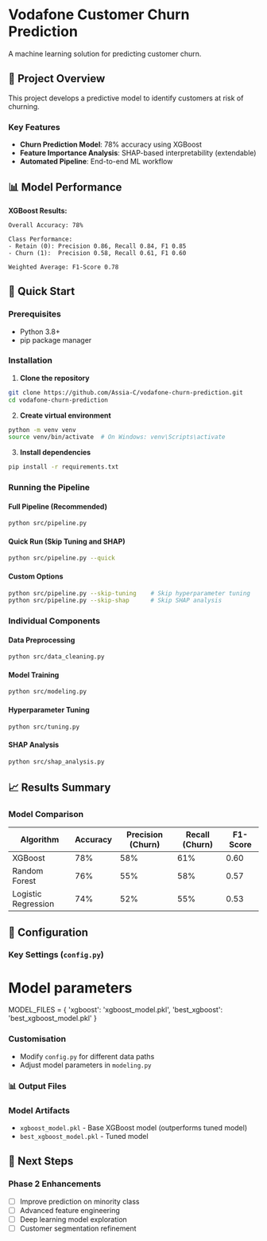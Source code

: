 # Vodafone Customer Churn Prediction

A machine learning solution for predicting customer churn.

## 🎯 Project Overview

This project develops a predictive model to identify customers at risk of churning.

### Key Features
- **Churn Prediction Model**: 78% accuracy using XGBoost
- **Feature Importance Analysis**: SHAP-based interpretability (extendable)
- **Automated Pipeline**: End-to-end ML workflow

## 📊 Model Performance

**XGBoost Results:**
```
Overall Accuracy: 78%

Class Performance:
- Retain (0): Precision 0.86, Recall 0.84, F1 0.85
- Churn (1):  Precision 0.58, Recall 0.61, F1 0.60

Weighted Average: F1-Score 0.78
```

## 🚀 Quick Start

### Prerequisites
- Python 3.8+
- pip package manager

### Installation

1. **Clone the repository**
```bash
git clone https://github.com/Assia-C/vodafone-churn-prediction.git
cd vodafone-churn-prediction
```

2. **Create virtual environment**
```bash
python -m venv venv
source venv/bin/activate  # On Windows: venv\Scripts\activate
```

3. **Install dependencies**
```bash
pip install -r requirements.txt
```

### Running the Pipeline

#### Full Pipeline (Recommended)
```bash
python src/pipeline.py
```

#### Quick Run (Skip Tuning and SHAP)
```bash
python src/pipeline.py --quick
```

#### Custom Options
```bash
python src/pipeline.py --skip-tuning    # Skip hyperparameter tuning
python src/pipeline.py --skip-shap      # Skip SHAP analysis
```

### Individual Components

#### Data Preprocessing
```bash
python src/data_cleaning.py
```

#### Model Training
```bash
python src/modeling.py
```

#### Hyperparameter Tuning
```bash
python src/tuning.py
```

#### SHAP Analysis
```bash
python src/shap_analysis.py
```

## 📈 Results Summary

### Model Comparison
| Algorithm | Accuracy | Precision (Churn) | Recall (Churn) | F1-Score |
|-----------|----------|-------------------|----------------|----------|
| XGBoost   | 78%      | 58%               | 61%            | 0.60     |
| Random Forest    | 76%      | 55%               | 58%            | 0.57     |
| Logistic Regression| 74%      | 52%               | 55%            | 0.53     |

## 🔧 Configuration

### Key Settings (`config.py`)

# Model parameters
MODEL_FILES = {
    'xgboost': 'xgboost_model.pkl',
    'best_xgboost': 'best_xgboost_model.pkl'
}

### Customisation
- Modify `config.py` for different data paths
- Adjust model parameters in `modeling.py`

### 📊 Output Files

### Model Artifacts
- `xgboost_model.pkl` - Base XGBoost model (outperforms tuned model)
- `best_xgboost_model.pkl` - Tuned model

## 📝 Next Steps

### Phase 2 Enhancements
- [ ] Improve prediction on minority class
- [ ] Advanced feature engineering
- [ ] Deep learning model exploration
- [ ] Customer segmentation refinement
